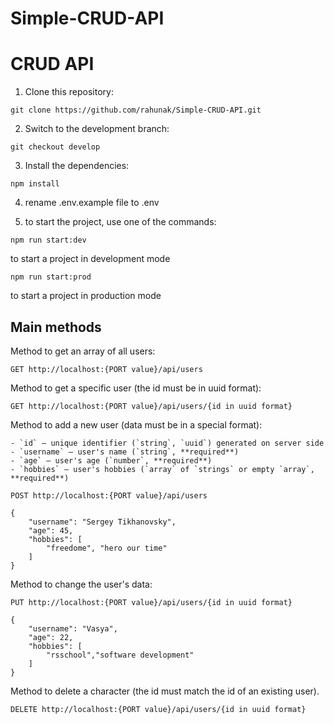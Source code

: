 # Simple-CRUD-API


# CRUD API
1. Clone this repository:

`git clone https://github.com/rahunak/Simple-CRUD-API.git`

2. Switch to the development branch:

`git checkout develop`

3. Install the dependencies:

`npm install`  

4. rename .env.example file to .env

5. to start the project, use one of the commands:
   
`npm run start:dev`

to start a project in development mode

`npm run start:prod`

to start a project in production mode

## Main methods
Method to get an array of all users:

`GET http://localhost:{PORT value}/api/users`

Method to get a specific user (the id must be in uuid format):

`GET http://localhost:{PORT value}/api/users/{id in uuid format}`

Method to add a new user (data must be in a special format):

    - `id` — unique identifier (`string`, `uuid`) generated on server side
    - `username` — user's name (`string`, **required**)
    - `age` — user's age (`number`, **required**)
    - `hobbies` — user's hobbies (`array` of `strings` or empty `array`, **required**)
    

`POST http://localhost:{PORT value}/api/users`

```
{
	"username": "Sergey Tikhanovsky",
	"age": 45,
	"hobbies": [
		"freedome", "hero our time"
	]
}
```

Method to change the user's data:

`PUT http://localhost:{PORT value}/api/users/{id in uuid format}`
```
{
	"username": "Vasya",
	"age": 22,
	"hobbies": [
		"rsschool","software development"
	]
}
```
Method to delete a character (the id must match the id of an existing user).

`DELETE http://localhost:{PORT value}/api/users/{id in uuid format}`

